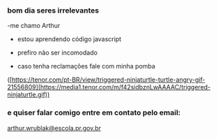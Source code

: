 ### **bom dia seres irrelevantes**

-me chamo Arthur

- estou aprendendo código javascript

- prefiro não ser incomodado

- caso tenha reclamações fale com minha pomba



([https://tenor.com/pt-BR/view/triggered-ninjaturtle-turtle-angry-gif-21556809](https://media1.tenor.com/m/f42sidbznLwAAAAC/triggered-ninjaturtle.gif))





### e quiser falar comigo entre em contato pelo email:
arthur.wrublak@escola.pr.gov.br




